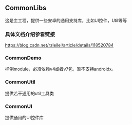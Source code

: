 ## CommonLibs
这是主工程，提供一些安卓的通用支持库，比如UI控件，Util等等

### 具体文档介绍参看链接
https://blog.csdn.net/rzleilei/article/details/118520784

### CommonDemo
样例module，必须依赖v4或者v7包，暂不支持androidx。

### CommonUtil
提供若干通用的util工具类

### CommonUI
提供通用的UI控件库

